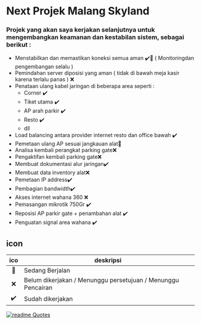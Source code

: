 # Next Projek Malang Skyland
### Projek yang akan saya kerjakan selanjutnya untuk mengembangkan keamanan dan kestabilan sistem, sebagai berikut :
- Menstabilkan dan memastikan koneksi semua aman :heavy_check_mark::runner: ( Monitoringdan pengembangan selalu )
- Pemindahan server diposisi yang aman ( tidak di bawah meja kasir karena terlalu panas ) :x:
- Penataan ulang kabel jaringan di beberapa area seperti :
   - Corner :heavy_check_mark:
   - Tiket utama :heavy_check_mark:
   - AP arah parkir :heavy_check_mark:
   - Resto :heavy_check_mark:
   - dll
- Load balancing antara provider internet resto dan office bawah :heavy_check_mark:
- Pemetaan ulang AP sesuai jangkauan alat:runner:
- Analisa kembali perangkat parking gate:x:
- Pengaktifan kembali parking gate:x:
- Membuat dokumentasi alur jaringan:heavy_check_mark:
- Membuat data inventory alat:x:
- Pemetaan IP address:heavy_check_mark:
- Pembagian bandwidth:heavy_check_mark:
- Akses internet wahana 360 :x:
- Pemasangan mikrotik 750Gr :heavy_check_mark:
- Reposisi AP parkir gate + penambahan alat :heavy_check_mark:
- Penguatan signal area wahana :heavy_check_mark:

## icon
| ico | deskripsi | 
| :-: | - |
|:runner: | Sedang Berjalan|
|:x: | Belum dikerjakan / Menunggu persetujuan / Menunggu Pencairan|
|:heavy_check_mark: | Sudah dikerjakan|



[![readme Quotes](https://quotes-github-readme.vercel.app/api?type=vertical&quote=Berusahalah%20untuk%20tidak%20menjadi%20sukses%20tapi%20berusahalah%20untuk%20menjadi%20bernilai)](https://github.com/piyushsuthar/github-readme-quotes)
